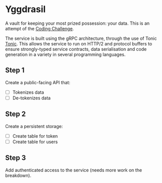 # Yggdrasil

A vault for keeping your most prized possession: your data. This is an attempt of the [Coding Challenge](https://codingchallenges.substack.com/p/coding-challenge-48-data-privacy).

The service is built using the gRPC architecture, through the use of Tonic [Tonic](https://github.com/hyperium/tonic). This allows the service to run on HTTP/2 and protocol buffers to ensure strongly-typed service contracts, data serialisation and code generation in a variety in several programming languages.

## Step 1

Create a public-facing API that:

- [ ] Tokenizes data
- [ ] De-tokenizes data

## Step 2

Create a persistent storage:

- [ ] Create table for token
- [ ] Create table for users

## Step 3

Add authenticated access to the service (needs more work on the breakdown).
